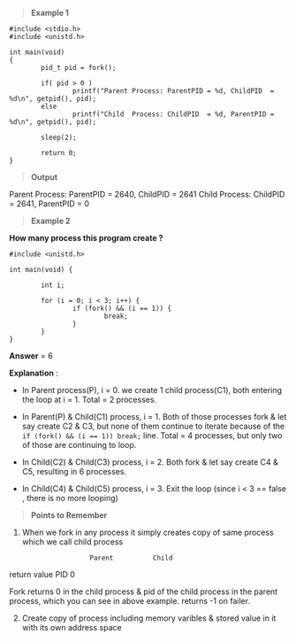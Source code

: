 > **Example 1**

```
#include <stdio.h>
#include <unistd.h>

int main(void)
{
        pid_t pid = fork();

        if( pid > 0 )
                printf("Parent Process: ParentPID = %d, ChildPID  = %d\n", getpid(), pid);
        else
                printf("Child  Process: ChildPID  = %d, ParentPID = %d\n", getpid(), pid);

        sleep(2);

        return 0;
}
```

> **Output**

Parent Process: ParentPID = 2640, ChildPID  = 2641
Child  Process: ChildPID  = 2641, ParentPID = 0

> **Example 2**

**How many process this program create ?**

```
#include <unistd.h>

int main(void) {

        int i;

        for (i = 0; i < 3; i++) {
                if (fork() && (i == 1)) {
                        break;
                }
        }
}
```
**Answer** = 6

**Explanation** :

- In Parent process(P), i = 0. we create 1 child process(C1), both entering the loop at i = 1. Total = 2 processes.

- In Parent(P) & Child(C1) process, i = 1. Both of those processes fork & let say create C2 & C3, but none of them continue to iterate because of the `if (fork() && (i == 1)) break;` line. Total = 4 processes, but only two of those are continuing to loop.

- In Child(C2) & Child(C3) process, i = 2. Both fork & let say create C4 & C5, resulting in 6 processes. 

- In Child(C4) & Child(C5) process, i = 3. Exit the loop (since i < 3 == false , there is no more looping)



> **Points to Remember**

1) When we fork in any process it simply creates copy of same process which we call child process

                        Parent          Child
return value            PID             0            

Fork returns 0 in the child process & pid of the child process in the parent process, which you can see in above example. returns -1 on failer.

2) Create copy of process including memory varibles & stored value in it with its own address space
